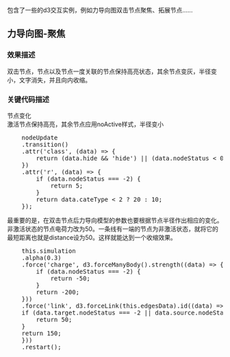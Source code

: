 包含了一些的d3交互实例，例如力导向图双击节点聚焦、拓展节点......
## 力导向图-聚焦
### 效果描述
双击节点，节点以及节点一度关联的节点保持高亮状态，其余节点变灰，半径变小，文字消失，并且向内收缩。
### 关键代码描述
节点变化<br/>
激活节点保持高亮，其余节点应用noActive样式，半径变小<br/>
<pre>
    nodeUpdate
    .transition()
    .attr('class', (data) => {
        return (data.hide && 'hide') || (data.nodeStatus < 0 && 'noActive') || (data.cateType === 0 && 'mainCompany') || (data.cateType === 1 && 'relativeCompany') || (data.cateType === 2 && 'relativePerson');
    })
    .attr('r', (data) => {
        if (data.nodeStatus === -2) {
            return 5;
        }
        return data.cateType < 2 ? 20 : 10;
    });
</pre>
最重要的是，在双击节点后力导向模型的参数也要根据节点半径作出相应的变化。非激活状态的节点电荷力改为50。一条线有一端的节点为非激活状态，就将它的最短距离也就是distance设为50。这样就能达到一个收缩效果。
<pre>
    this.simulation
    .alpha(0.3)
    .force('charge', d3.forceManyBody().strength((data) => {
        if (data.nodeStatus === -2) {
            return -50;
        }
        return -200;
    }))
    .force('link', d3.forceLink(this.edgesData).id((data) => { return data.name; }).distance((data) => {
    if (data.target.nodeStatus === -2 || data.source.nodeStatus === -2) {
        return 50;
    }
    return 150;
    }))
    .restart();
</pre>
